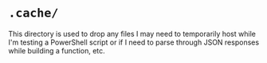 # `.cache/`

This directory is used to drop any files I may need to temporarily host while I'm testing a PowerShell script or if I need to parse through JSON responses while building a function, etc.